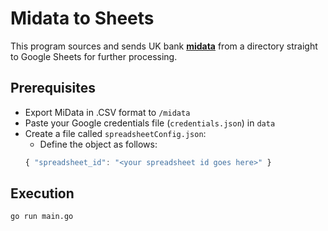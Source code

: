 # Midata to Sheets

This program sources and sends UK bank [**midata**](https://www.hsbc.co.uk/current-accounts/midata-faqs/) from a directory straight to Google Sheets for further processing.

## Prerequisites

- Export MiData in .CSV format to `/midata`
- Paste your Google credentials file (`credentials.json`) in `data`
- Create a file called `spreadsheetConfig.json`:
  - Define the object as follows:
  ```javascript
  { "spreadsheet_id": "<your spreadsheet id goes here>" }
  ```

## Execution

`go run main.go`
